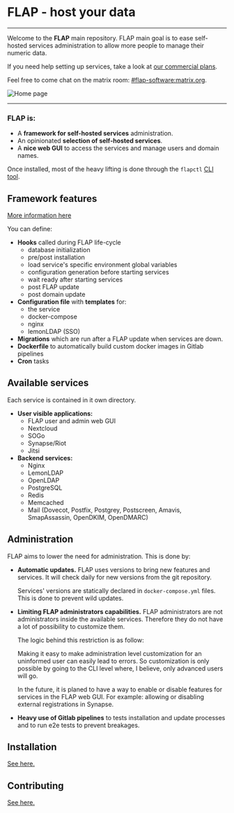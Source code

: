 # FLAP - host your data

---

Welcome to the **FLAP** main repository. FLAP main goal is to ease self-hosted services administration to allow more people to manage their numeric data.

If you need help setting up services, take a look at [our commercial plans](https://www.flap.cloud).

Feel free to come chat on the matrix room: [#flap-software:matrix.org](https://riot.im/app/#/room/#flap-software:matrix.org).

![Home page](https://gitlab.com/flap-box/core/raw/master/screenshots/home.png)

---

### FLAP is:

-   A **framework for self-hosted services** administration.
-   An opinionated **selection of self-hosted services**.
-   A **nice web GUI** to access the services and manage users and domain names.

Once installed, most of the heavy lifting is done through the `flapctl` [CLI tool](https://gitlab.com/flap-box/flap/-/tree/master/system/cli).

## Framework features

[More information here](https://gitlab.com/flap-box/flap/-/blob/master/README.services.md)

You can define:

-   **Hooks** called during FLAP life-cycle
    -   database initialization
    -   pre/post installation
    -   load service's specific environment global variables
    -   configuration generation before starting services
    -   wait ready after starting services
    -   post FLAP update
    -   post domain update
-   **Configuration file** with **templates** for:
    -   the service
    -   docker-compose
    -   nginx
    -   lemonLDAP (SSO)
-   **Migrations** which are run after a FLAP update when services are down.
-   **Dockerfile** to automatically build custom docker images in Gitlab pipelines
-   **Cron** tasks

## Available services

Each service is contained in it own directory.

-   **User visible applications:**
    -   FLAP user and admin web GUI
    -   Nextcloud
    -   SOGo
    -   Synapse/Riot
    -   Jitsi
-   **Backend services:**
    -   Nginx
    -   LemonLDAP
    -   OpenLDAP
    -   PostgreSQL
    -   Redis
    -   Memcached
    -   Mail (Dovecot, Postfix, Postgrey, Postscreen, Amavis, SmapAssassin, OpenDKIM, OpenDMARC)

## Administration

FLAP aims to lower the need for administration. This is done by:

-   **Automatic updates.** FLAP uses versions to bring new features and services. It will check daily for new versions from the git repository.

    Services' versions are statically declared in `docker-compose.yml` files. This is done to prevent wild updates.

-   **Limiting FLAP administrators capabilities.** FLAP administrators are not administrators inside the available services. Therefore they do not have a lot of possibility to customize them.

    The logic behind this restriction is as follow:

    Making it easy to make administration level customization for an uninformed user can easily lead to errors. So customization is only possible by going to the CLI level where, I believe, only advanced users will go.

    In the future, it is planed to have a way to enable or disable features for services in the FLAP web GUI. For example: allowing or disabling external registrations in Synapse.

-   **Heavy use of Gitlab pipelines** to tests installation and update processes and to run e2e tests to prevent breakages.

## Installation

[See here.](https://gitlab.com/flap-box/flap/-/blob/master/INSTALL.md)

## Contributing

[See here.](https://gitlab.com/flap-box/flap/-/blob/master/CONTRIBUTING.md)
